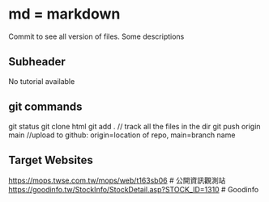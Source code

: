 # md = markdown

Commit to see all version of files.
Some descriptions

## Subheader
No tutorial available

## git commands
git status
git clone html
git add . // track all the files in the dir
git push origin main //upload to github: origin=location of repo, main=branch name

## Target Websites
https://mops.twse.com.tw/mops/web/t163sb06 # 公開資訊觀測站
https://goodinfo.tw/StockInfo/StockDetail.asp?STOCK_ID=1310 # Goodinfo


